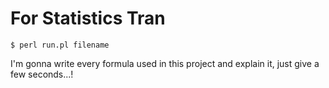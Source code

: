 # For Statistics Tran

```console
$ perl run.pl filename
```
I'm gonna write every formula used in this project and explain it, just give a few seconds...!
